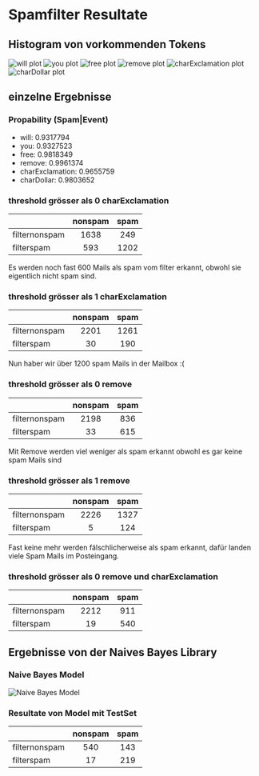 # Spamfilter Resultate

## Histogram von vorkommenden Tokens
![will plot](willplot.png "Will Plot")
![you plot](you.png "you Plot")
![free plot](free.png "free Plot")
![remove plot](remove.png "remove Plot")
![charExclamation plot](charExclamation.png "charExclamation Plot")
![charDollar plot](charDollar.png "charDollar Plot")

## einzelne Ergebnisse
### Propability (Spam|Event)
* will: 0.9317794
* you: 0.9327523
* free: 0.9818349
* remove: 0.9961374
* charExclamation: 0.9655759
* charDollar: 0.9803652


### threshold grösser als 0 charExclamation


|         | nonspam           | spam  |
| ------------- |:-------------:| :-----:|
| filternonspam     | 1638 | 249 |
| filterspam     | 593 |  1202  |

Es werden noch fast 600 Mails als spam vom filter erkannt, obwohl sie eigentlich nicht spam sind.

### threshold grösser als 1 charExclamation

|         | nonspam           | spam  |
| ------------- |:-------------:| :-----:|
| filternonspam     | 2201 | 1261 |
| filterspam     | 30 |  190  |

Nun haber wir über 1200 spam Mails in der Mailbox :(

### threshold grösser als 0 remove


|         | nonspam           | spam  |
| ------------- |:-------------:| :-----:|
| filternonspam     | 2198 | 836 |
| filterspam     | 33 |  615  |

Mit Remove werden viel weniger als spam erkannt obwohl es gar keine spam Mails sind

### threshold grösser als 1 remove

|         | nonspam           | spam  |
| ------------- |:-------------:| :-----:|
| filternonspam     | 2226 | 1327 |
| filterspam     |  5 |  124  |

Fast keine mehr werden fälschlicherweise als spam erkannt, dafür landen viele Spam Mails im Posteingang.

### threshold grösser als 0 remove und charExclamation

|         | nonspam           | spam  |
| ------------- |:-------------:| :-----:|
| filternonspam     | 2212 | 911 |
| filterspam     |  19 |  540  |

## Ergebnisse von der Naives Bayes Library

### Naive Bayes Model
![Naive Bayes Model](NaiveBayesModel.png "Naive Bayes Model")

### Resultate von Model mit TestSet
|         | nonspam           | spam  |
| ------------- |:-------------:| :-----:|
| filternonspam     | 540 | 143 |
| filterspam     |  17 |  219  |


